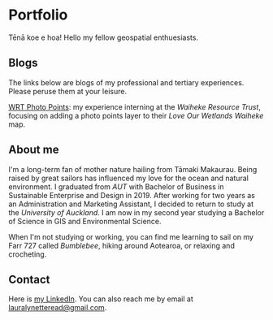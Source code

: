 # Portfolio

Tēnā koe e hoa! Hello my fellow geospatial enthuesiasts. 

## Blogs

The links below are blogs of my professional and tertiary experiences. Please peruse them at your leisure. 

[WRT Photo Points](https://laura-read.github.io/portfolio/wrt-photo-points.html): my experience interning at the *Waiheke Resource Trust*, focusing on adding a photo points layer to their *Love Our Wetlands Waiheke* map. 

## About me
I'm a long-term fan of mother nature hailing from Tāmaki Makaurau. Being raised by great sailors has influenced my love for the ocean and natural environment. I graduated from *AUT* with Bachelor of Business in Sustainable Enterprise and Design in 2019. After working for two years as an Administration and Marketing Assistant, I decided to return to study at the *University of Auckland*. I am now in my second year studying a Bachelor of Science in GIS and Environmental Science.

When I'm not studying or working, you can find me learning to sail on my Farr 727 called *Bumblebee*, hiking around Aotearoa, or relaxing and crocheting. 

## Contact 
Here is [my LinkedIn](https://www.linkedin.com/in/laura-read-hello/). You can also reach me by email at lauralynetteread@gmail.com. 



